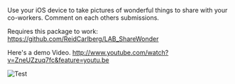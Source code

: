 Use your iOS device to take pictures of wonderful things to share with your co-workers.  Comment on each others submissions.

Requires this package to work:
https://github.com/ReidCarlberg/LAB_ShareWonder

Here's a demo Video.
http://www.youtube.com/watch?v=ZneUZzuq7fc&feature=youtu.be

![Test](https://raw.github.com/ReidCarlberg/LAB_ShareWonder_MobileIos/master/ShareWonder_Splash.png)
